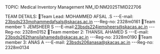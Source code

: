 TOPIC: Medical Inventory Management
NM_ID:NM2025TMID22706

TEAM DETAILS:
Team Lead: MOHAMMED AFSAL .S
---E-mail: 23bsds233mohammedafsals@skacas.ac.in
---Reg-no: 2328m0161
Team member 1: JEMSHEER S
---E-mail:23bsds224jemsheers@skacas.ac.in
---Reg-no: 2328m0152
Team member 2: THANSIL AHAMED S
---E-mail: 23bsds262thansilahameds@skacas.ac.in
---Reg-no: 2328m0190
Team member 3: ANAS A
---E-mail: 23bsds206anasa@skacas.ac.in
---Reg-no: 2328m0134
